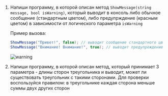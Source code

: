 1. Напиши программу, в которой описан метод `ShowMessage(string message, bool isWarning)`, который выводит в консоль либо обычное сообщение (стандартным цветом), либо предупрждение (красным цветом) в зависимости от логического параметра `isWarning`

   Пример вызова:

   ```c#
   ShowMessage("Привет!", false); // выводит сообщение стандартного цвета
   ShowMessage("Внимание! Внимание!", true); // выводит предупреждение красного цвета
   ```

   ![warning](https://api.monosnap.com/rpc/file/download?id=q8me7QruXV34YSbWrJDzYPrHkN5lUb)

2. Напиши программу, в которой описан метод, который принимает 3 параметра - длины сторон треугольника и выводит, может ли существовать треугольник с такими сторонами. Для проверки воспользуйся правилом: в треугольнике каждая сторона меньше суммы двух других сторон
